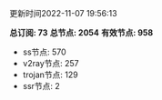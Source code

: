 更新时间2022-11-07 19:56:13

**总订阅: 73**
**总节点: 2054**
**有效节点: 958**
- ss节点: 570
- v2ray节点: 257
- trojan节点: 129
- ssr节点: 2
